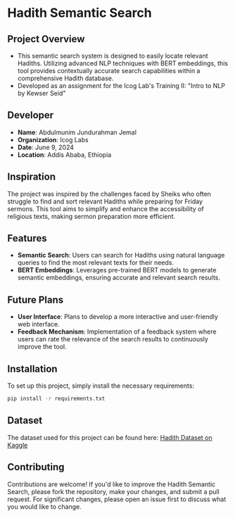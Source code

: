 # Hadith Semantic Search

## Project Overview

- This semantic search system is designed to easily locate relevant Hadiths. Utilizing advanced NLP techniques with BERT embeddings, this tool provides contextually accurate search capabilities within a comprehensive Hadith database.
- Developed as an assignment for the Icog Lab's Training II: "Intro to NLP by Kewser Seid"

## Developer

- **Name**: Abdulmunim Jundurahman Jemal
- **Organization**: Icog Labs
- **Date**: June 9, 2024
- **Location**: Addis Ababa, Ethiopia

## Inspiration

The project was inspired by the challenges faced by Sheiks who often struggle to find and sort relevant Hadiths while preparing for Friday sermons. This tool aims to simplify and enhance the accessibility of religious texts, making sermon preparation more efficient.

## Features

- **Semantic Search**: Users can search for Hadiths using natural language queries to find the most relevant texts for their needs.
- **BERT Embeddings**: Leverages pre-trained BERT models to generate semantic embeddings, ensuring accurate and relevant search results.

## Future Plans

- **User Interface**: Plans to develop a more interactive and user-friendly web interface.
- **Feedback Mechanism**: Implementation of a feedback system where users can rate the relevance of the search results to continuously improve the tool.

## Installation

To set up this project, simply install the necessary requirements:

```bash
pip install -r requirements.txt
```

## Dataset

The dataset used for this project can be found here: [Hadith Dataset on Kaggle](https://www.kaggle.com/datasets/fahd09/hadith-dataset)

## Contributing

Contributions are welcome! If you'd like to improve the Hadith Semantic Search, please fork the repository, make your changes, and submit a pull request. For significant changes, please open an issue first to discuss what you would like to change.
